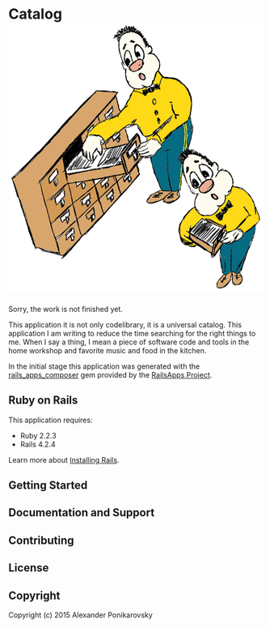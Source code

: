 Catalog ![catalog logo](catalogs_2.png)
================
Sorry, the work is not finished yet.

This application it is not only codelibrary, it is a universal catalog.
This application I am writing to reduce the time searching for the right things to me. When I say a thing, I mean a piece of software code and tools in the home workshop and favorite music and food in the kitchen.

In the initial stage this application was generated with the [rails_apps_composer](https://github.com/RailsApps/rails_apps_composer) gem
provided by the [RailsApps Project](http://railsapps.github.io/).

Ruby on Rails
-------------

This application requires:

- Ruby 2.2.3
- Rails 4.2.4

Learn more about [Installing Rails](http://railsapps.github.io/installing-rails.html).

Getting Started
---------------

Documentation and Support
-------------------------

Contributing
------------

License
-------

Copyright
-------
Copyright (c) 2015 Alexander Ponikarovsky
